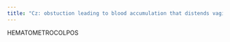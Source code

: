 ```yaml
---
title: "Cz: obstuction leading to blood accumulation that distends vagina / uterus, usually imperforate hymen"
---
```

HEMATOMETROCOLPOS


